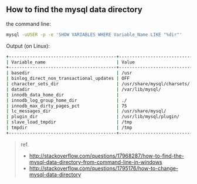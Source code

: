 How to find the mysql data directory
------------------------------------
the command line:
```sh
mysql -uUSER -p -e 'SHOW VARIABLES WHERE Variable_Name LIKE "%dir"'
```
Output (on Linux):
```sh
+-----------------------------------------+----------------------------+
| Variable_name                           | Value                      |
+-----------------------------------------+----------------------------+
| basedir                                 | /usr                       |
| binlog_direct_non_transactional_updates | OFF                        |
| character_sets_dir                      | /usr/share/mysql/charsets/ |
| datadir                                 | /var/lib/mysql/            |
| innodb_data_home_dir                    |                            |
| innodb_log_group_home_dir               | ./                         |
| innodb_max_dirty_pages_pct              | 75                         |
| lc_messages_dir                         | /usr/share/mysql/          |
| plugin_dir                              | /usr/lib/mysql/plugin/     |
| slave_load_tmpdir                       | /tmp                       |
| tmpdir                                  | /tmp                       |
+-----------------------------------------+----------------------------+
```
> ref.
> - http://stackoverflow.com/questions/17968287/how-to-find-the-mysql-data-directory-from-command-line-in-windows
> - http://stackoverflow.com/questions/1795176/how-to-change-mysql-data-directory
